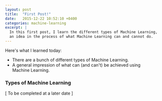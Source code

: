 ```yaml
---
layout: post
title:  "First Post!"
date:   2015-12-22 10:52:10 +0400
categories: machine-learning
excerpt: |
  In this first post, I learn the different types of Machine Learning, getting
  an idea in the process of what Machine Learning can and cannot do.
---
```


Here's what I learned today:

- There are a bunch of different types of Machine Learning.
- A general impression of what can (and can't) be achieved using Machine Learning.

### Types of Machine Learning

[ To be completed at a later date ]
